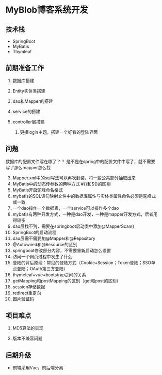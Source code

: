 # MyBlob博客系统开发

## 技术栈

- SpringBoot
- MyBatis
- Thymleaf

## 前期准备工作

1. 数据库搭建

2. Entity实体类搭建
3. dao和Mapper的搭建
4. service的搭建
5. controller层搭建
   1. 更换login主题，搭建一个好看的登陆界面







## 问题

数据库的配置文件写在哪了？？ 是不是在spring中的配置文件中写了，就不需要写了那么mapper怎么找

3. Mapper.xml中的sql写法可以再次封装，将一些公共部分抽取出来
4. MyBatis中的动态传参数的两种方式 #{}和${}的区别
5. MyBatis开启驼峰命名格式
6. mybatis的SQL语句映射文件中的数据库属性与实体类属性命名必须是驼峰式或一致
7. 一个dao操作一个数据表，一个service可以操作多个dao
8. mybatis有两种开发方式，一种是dao开发，一种是mapper开发方式，后者用得较多
9. dao层找不到，需要在springboot启动类中添加@MapperScan()
10. SpringBoot的启动流程
11. dao层需不需要加@Mapper和@Repository
12. @Autowired和@Resource的区别
13. springboot修改部分内容，不需要重新启动怎么设置
14. 访问一个网页过程中发生了什么
15. 登陆的背后原理：常见的登陆方式（Cookie+Session；Token登陆；SSO单点登陆；OAuth第三方登陆）
16. thymeleaf+vue+bootstrap之间的关系
17. getMapping和postMapping的区别（get和post的区别）
18. session存储数据
19. redirect重定向
20. 图片验证码

## 项目难点

1. MD5算法的实现

2. 版本不兼容问题

## 后期升级

- 前端采用Vue，前后端分离